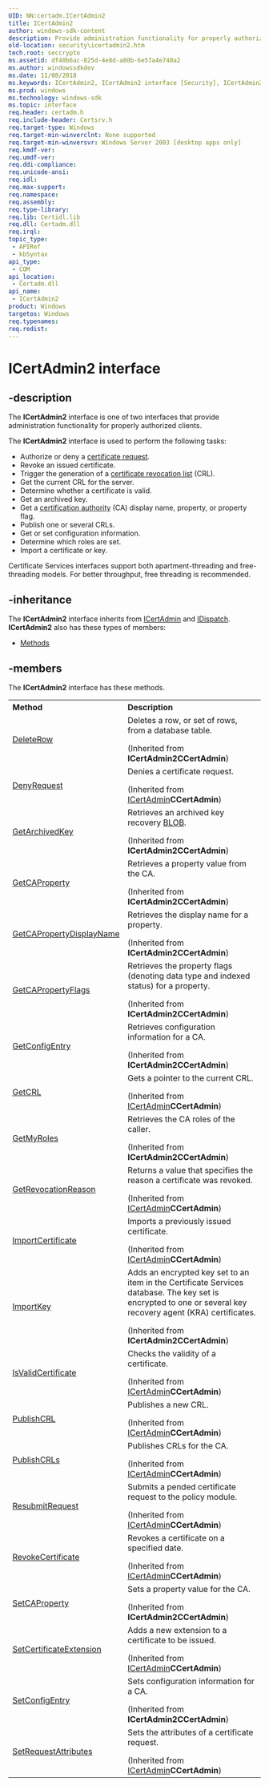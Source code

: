 ```yaml
---
UID: NN:certadm.ICertAdmin2
title: ICertAdmin2
author: windows-sdk-content
description: Provide administration functionality for properly authorized clients.
old-location: security\icertadmin2.htm
tech.root: seccrypto
ms.assetid: df40b6ac-825d-4e8d-a80b-6e57a4e740a2
ms.author: windowssdkdev
ms.date: 11/08/2018
ms.keywords: ICertAdmin2, ICertAdmin2 interface [Security], ICertAdmin2 interface [Security],described, _certsrv_icertadmin2, certadm/ICertAdmin2, security.icertadmin2
ms.prod: windows
ms.technology: windows-sdk
ms.topic: interface
req.header: certadm.h
req.include-header: Certsrv.h
req.target-type: Windows
req.target-min-winverclnt: None supported
req.target-min-winversvr: Windows Server 2003 [desktop apps only]
req.kmdf-ver: 
req.umdf-ver: 
req.ddi-compliance: 
req.unicode-ansi: 
req.idl: 
req.max-support: 
req.namespace: 
req.assembly: 
req.type-library: 
req.lib: Certidl.lib
req.dll: Certadm.dll
req.irql: 
topic_type:
 - APIRef
 - kbSyntax
api_type:
 - COM
api_location:
 - Certadm.dll
api_name:
 - ICertAdmin2
product: Windows
targetos: Windows
req.typenames: 
req.redist: 
---
```


# ICertAdmin2 interface


## -description


The <b>ICertAdmin2</b> interface
			is one of two interfaces that provide administration functionality for properly authorized clients.

The <b>ICertAdmin2</b> interface is used to perform the following tasks:
<ul>
<li>Authorize or deny a <a href="https://msdn.microsoft.com/en-us/library/ms721572(v=VS.85).aspx">certificate request</a>.</li>
<li>Revoke an issued certificate.</li>
<li>Trigger the generation of a <a href="https://msdn.microsoft.com/en-us/library/ms721572(v=VS.85).aspx">certificate revocation list</a> (CRL).</li>
<li>Get the current CRL for the server.</li>
<li>Determine whether a certificate is valid.</li>
<li>Get an archived key.</li>
<li>Get a <a href="https://msdn.microsoft.com/en-us/library/ms721572(v=VS.85).aspx">certification authority</a> (CA) display name, property, or property flag.</li>
<li>Publish one or several CRLs.</li>
<li>Get or set configuration information.</li>
<li>Determine which roles are set.</li>
<li>Import a certificate or key.</li>
</ul>Certificate Services interfaces support both apartment-threading and free-threading models. For better throughput, free threading is recommended.


## -inheritance

The <b xmlns:loc="http://microsoft.com/wdcml/l10n">ICertAdmin2</b> interface inherits from <a href="https://msdn.microsoft.com/en-us/library/Aa383233(v=VS.85).aspx">ICertAdmin</a> and <a href="https://msdn.microsoft.com/en-us/library/ms221608(v=VS.85).aspx">IDispatch</a>. <b>ICertAdmin2</b> also has these types of members:
<ul>
<li><a href="https://msdn.microsoft.com/en-us/library/ms684591(v=VS.85).aspx">Methods</a></li>
</ul>

## -members

The <b>ICertAdmin2</b> interface has these methods.
<table class="members" id="memberListMethods">
<tr>
<th align="left" width="37%">Method</th>
<th align="left" width="63%">Description</th>
</tr>
<tr data="inherited;">
<td align="left" width="37%">
<a href="https://msdn.microsoft.com/en-us/library/Aa383235(v=VS.85).aspx">DeleteRow</a>
</td>
<td align="left" width="63%">
Deletes a row, or set of rows, from a database table.</p> (Inherited from <b>ICertAdmin2</b><b>CCertAdmin</b>)</td>
</tr>
<tr data="inherited;">
<td align="left" width="37%">
<a href="https://msdn.microsoft.com/en-us/library/Aa383236(v=VS.85).aspx">DenyRequest</a>
</td>
<td align="left" width="63%">
Denies a certificate request.</p> (Inherited from <a href="https://msdn.microsoft.com/en-us/library/Aa383233(v=VS.85).aspx">ICertAdmin</a><b>CCertAdmin</b>)</td>
</tr>
<tr data="inherited;">
<td align="left" width="37%">
<a href="https://msdn.microsoft.com/en-us/library/Aa383237(v=VS.85).aspx">GetArchivedKey</a>
</td>
<td align="left" width="63%">
Retrieves an archived key recovery <a href="https://msdn.microsoft.com/en-us/library/ms721569(v=VS.85).aspx">BLOB</a>.</p> (Inherited from <b>ICertAdmin2</b><b>CCertAdmin</b>)</td>
</tr>
<tr data="inherited;">
<td align="left" width="37%">
<a href="https://msdn.microsoft.com/en-us/library/Aa383238(v=VS.85).aspx">GetCAProperty</a>
</td>
<td align="left" width="63%">
Retrieves a property value from the CA.</p> (Inherited from <b>ICertAdmin2</b><b>CCertAdmin</b>)</td>
</tr>
<tr data="inherited;">
<td align="left" width="37%">
<a href="https://msdn.microsoft.com/en-us/library/Aa383239(v=VS.85).aspx">GetCAPropertyDisplayName</a>
</td>
<td align="left" width="63%">
Retrieves the display name for a property.</p> (Inherited from <b>ICertAdmin2</b><b>CCertAdmin</b>)</td>
</tr>
<tr data="inherited;">
<td align="left" width="37%">
<a href="https://msdn.microsoft.com/en-us/library/Aa383240(v=VS.85).aspx">GetCAPropertyFlags</a>
</td>
<td align="left" width="63%">
Retrieves the property flags (denoting data type and indexed status) for a property.</p> (Inherited from <b>ICertAdmin2</b><b>CCertAdmin</b>)</td>
</tr>
<tr data="inherited;">
<td align="left" width="37%">
<a href="https://msdn.microsoft.com/en-us/library/Aa383241(v=VS.85).aspx">GetConfigEntry</a>
</td>
<td align="left" width="63%">
Retrieves configuration  information for a CA.</p> (Inherited from <b>ICertAdmin2</b><b>CCertAdmin</b>)</td>
</tr>
<tr data="inherited;">
<td align="left" width="37%">
<a href="https://msdn.microsoft.com/en-us/library/Aa383242(v=VS.85).aspx">GetCRL</a>
</td>
<td align="left" width="63%">
Gets a pointer to the current CRL.</p> (Inherited from <a href="https://msdn.microsoft.com/en-us/library/Aa383233(v=VS.85).aspx">ICertAdmin</a><b>CCertAdmin</b>)</td>
</tr>
<tr data="inherited;">
<td align="left" width="37%">
<a href="https://msdn.microsoft.com/en-us/library/Aa383243(v=VS.85).aspx">GetMyRoles</a>
</td>
<td align="left" width="63%">
Retrieves the CA roles of the caller.</p> (Inherited from <b>ICertAdmin2</b><b>CCertAdmin</b>)</td>
</tr>
<tr data="inherited;">
<td align="left" width="37%">
<a href="https://msdn.microsoft.com/en-us/library/Aa383244(v=VS.85).aspx">GetRevocationReason</a>
</td>
<td align="left" width="63%">
Returns a value that specifies the reason a certificate was revoked.</p> (Inherited from <a href="https://msdn.microsoft.com/en-us/library/Aa383233(v=VS.85).aspx">ICertAdmin</a><b>CCertAdmin</b>)</td>
</tr>
<tr data="inherited;">
<td align="left" width="37%">
<a href="https://msdn.microsoft.com/en-us/library/Aa383245(v=VS.85).aspx">ImportCertificate</a>
</td>
<td align="left" width="63%">
Imports a previously issued certificate.</p> (Inherited from <a href="https://msdn.microsoft.com/en-us/library/Aa383233(v=VS.85).aspx">ICertAdmin</a><b>CCertAdmin</b>)</td>
</tr>
<tr data="inherited;">
<td align="left" width="37%">
<a href="https://msdn.microsoft.com/en-us/library/Aa383246(v=VS.85).aspx">ImportKey</a>
</td>
<td align="left" width="63%">
Adds an encrypted key set to an item in the Certificate Services database. The  key set is encrypted to one or several key recovery agent (KRA) certificates.</p> (Inherited from <b>ICertAdmin2</b><b>CCertAdmin</b>)</td>
</tr>
<tr data="inherited;">
<td align="left" width="37%">
<a href="https://msdn.microsoft.com/en-us/library/Aa383247(v=VS.85).aspx">IsValidCertificate</a>
</td>
<td align="left" width="63%">
Checks the validity of a certificate.</p> (Inherited from <a href="https://msdn.microsoft.com/en-us/library/Aa383233(v=VS.85).aspx">ICertAdmin</a><b>CCertAdmin</b>)</td>
</tr>
<tr data="inherited;">
<td align="left" width="37%">
<a href="https://msdn.microsoft.com/en-us/library/Aa383248(v=VS.85).aspx">PublishCRL</a>
</td>
<td align="left" width="63%">
Publishes a new CRL.</p> (Inherited from <a href="https://msdn.microsoft.com/en-us/library/Aa383233(v=VS.85).aspx">ICertAdmin</a><b>CCertAdmin</b>)</td>
</tr>
<tr data="inherited;">
<td align="left" width="37%">
<a href="https://msdn.microsoft.com/en-us/library/Aa383249(v=VS.85).aspx">PublishCRLs</a>
</td>
<td align="left" width="63%">
Publishes CRLs for the CA.</p> (Inherited from <a href="https://msdn.microsoft.com/en-us/library/Aa383233(v=VS.85).aspx">ICertAdmin</a><b>CCertAdmin</b>)</td>
</tr>
<tr data="inherited;">
<td align="left" width="37%">
<a href="https://msdn.microsoft.com/en-us/library/Aa383250(v=VS.85).aspx">ResubmitRequest</a>
</td>
<td align="left" width="63%">
Submits a pended certificate request to the policy module.</p> (Inherited from <a href="https://msdn.microsoft.com/en-us/library/Aa383233(v=VS.85).aspx">ICertAdmin</a><b>CCertAdmin</b>)</td>
</tr>
<tr data="inherited;">
<td align="left" width="37%">
<a href="https://msdn.microsoft.com/en-us/library/Aa383251(v=VS.85).aspx">RevokeCertificate</a>
</td>
<td align="left" width="63%">
Revokes a certificate on a specified date.</p> (Inherited from <a href="https://msdn.microsoft.com/en-us/library/Aa383233(v=VS.85).aspx">ICertAdmin</a><b>CCertAdmin</b>)</td>
</tr>
<tr data="inherited;">
<td align="left" width="37%">
<a href="https://msdn.microsoft.com/en-us/library/Aa383252(v=VS.85).aspx">SetCAProperty</a>
</td>
<td align="left" width="63%">
Sets a property value for the CA.</p> (Inherited from <b>ICertAdmin2</b><b>CCertAdmin</b>)</td>
</tr>
<tr data="inherited;">
<td align="left" width="37%">
<a href="https://msdn.microsoft.com/en-us/library/Aa383257(v=VS.85).aspx">SetCertificateExtension</a>
</td>
<td align="left" width="63%">
Adds a new extension to a certificate to be issued.</p> (Inherited from <a href="https://msdn.microsoft.com/en-us/library/Aa383233(v=VS.85).aspx">ICertAdmin</a><b>CCertAdmin</b>)</td>
</tr>
<tr data="inherited;">
<td align="left" width="37%">
<a href="https://msdn.microsoft.com/en-us/library/Aa383263(v=VS.85).aspx">SetConfigEntry</a>
</td>
<td align="left" width="63%">
Sets configuration  information for a CA.</p> (Inherited from <b>ICertAdmin2</b><b>CCertAdmin</b>)</td>
</tr>
<tr data="inherited;">
<td align="left" width="37%">
<a href="https://msdn.microsoft.com/en-us/library/Aa383266(v=VS.85).aspx">SetRequestAttributes</a>
</td>
<td align="left" width="63%">
Sets the attributes of a certificate request.</p> (Inherited from <a href="https://msdn.microsoft.com/en-us/library/Aa383233(v=VS.85).aspx">ICertAdmin</a><b>CCertAdmin</b>)</td>
</tr>
</table> 

